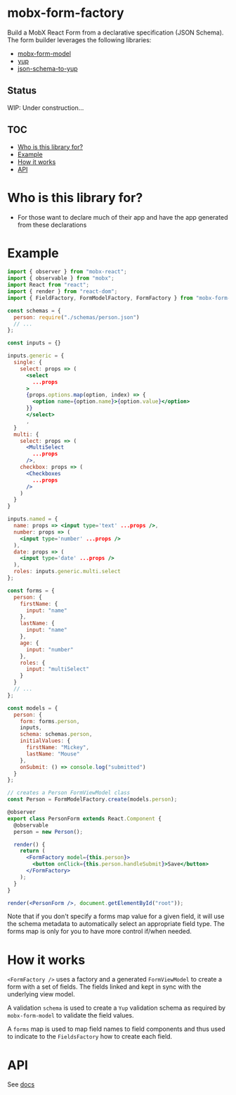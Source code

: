 # mobx-form-factory

Build a MobX React Form from a declarative specification (JSON Schema).
The form builder leverages the following libraries:

- [mobx-form-model](https://github.com/hrgui/mobx-form-model)
- [yup](https://github.com/jquense/yup)
- [json-schema-to-yup](https://www.npmjs.com/package/json-schema-to-yup)

## Status

WIP: Under construction...

## TOC

- [Who is this library for?](#who-is-this-library-for)
- [Example](#example)
- [How it works](#how-it-works)
- [API](#api)

# Who is this library for?

- For those want to declare much of their app and have the app generated from these declarations

# Example

```jsx
import { observer } from "mobx-react";
import { observable } from "mobx";
import React from "react";
import { render } from "react-dom";
import { FieldFactory, FormModelFactory, FormFactory } from "mobx-form-factory";

const schemas = {
  person: require("./schemas/person.json")
  // ...
};

const inputs = {}

inputs.generic = {
  single: {
    select: props => (
      <select
        ...props
      >
      {props.options.map(option, index) => {
        <option name={option.name}>{option.value}</option>
      }}
      </select>
      ,
  }
  multi: {
    select: props => (
      <MultiSelect
        ...props
      />,
    checkbox: props => (
      <Checkboxes
        ...props
      />
    )
  }
}

inputs.named = {
  name: props => <input type='text' ...props />,
  number: props => (
    <input type='number' ...props />
  ),
  date: props => (
    <input type='date' ...props />
  ),
  roles: inputs.generic.multi.select
};

const forms = {
  person: {
    firstName: {
      input: "name"
    },
    lastName: {
      input: "name"
    },
    age: {
      input: "number"
    },
    roles: {
      input: "multiSelect"
    }
  }
  // ...
};

const models = {
  person: {
    form: forms.person,
    inputs,
    schema: schemas.person,
    initialValues: {
      firstName: "Mickey",
      lastName: "Mouse"
    },
    onSubmit: () => console.log("submitted")
  }
};

// creates a Person FormViewModel class
const Person = FormModelFactory.create(models.person);

@observer
export class PersonForm extends React.Component {
  @observable
  person = new Person();

  render() {
    return (
      <FormFactory model={this.person}>
        <button onClick={this.person.handleSubmit}>Save</button>
      </FormFactory>
    );
  }
}

render(<PersonForm />, document.getElementById("root"));
```

Note that if you don't specify a forms map value for a given field, it will use the schema metadata to automatically select an appropriate field type. The forms map is only for you to have more control if/when needed.

# How it works

`<FormFactory />` uses a factory and a generated `FormViewModel` to create a form with a set of fields. The fields linked and kept in sync with the underlying view model.

A validation `schema` is used to create a `Yup` validation schema as required by `mobx-form-model` to validate the field values.

A `forms` map is used to map field names to field components and thus used to indicate to the `FieldsFactory` how to create each field.

# API

See [docs](docs/README.md)
